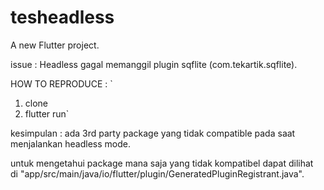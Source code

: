 # tesheadless

A new Flutter project.


issue : Headless gagal memanggil plugin sqflite (com.tekartik.sqflite).

HOW TO REPRODUCE :
`
1. clone
4. flutter run`

kesimpulan :
ada 3rd party package yang tidak compatible pada saat menjalankan headless mode.

untuk mengetahui package mana saja yang tidak kompatibel dapat dilihat\
di "app/src/main/java/io/flutter/plugin/GeneratedPluginRegistrant.java".

